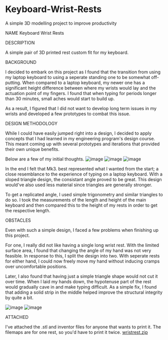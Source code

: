 # Keyboard-Wrist-Rests
A simple 3D modelling project to improve productivity

NAME
Keyboard Wrist Rests

DESCRIPTION

A simple pair of 3D printed rest custom fit for my keyboard. 

BACKGROUND

I decided to embark on this project as I found that the transition from using my laptop keyboard to using a seperate standing one to be somewhat off-putting. When compared to a laptop keyboard, my newer one has a significant height difference between where my wrists would lay and the actuation point of my fingers. I found that when typing for periods longer than 30 minutes, small aches would start to build up. 

As a result, I figured that I did not want to develop long term issues in my wrists and developed a few prototypes to combat this issue.

DESIGN METHODOLOGY

While I could have easily jumped right into a design, I decided to apply concepts that I had learned in my engineering program's design course. This meant coming up with several prototypes and iterations that provided their own unique benefits. 

Below are a few of my initial thoughts. 
![image](https://user-images.githubusercontent.com/74937113/136844626-2a636f69-8787-4200-9386-9fdb90ac84c9.png)
![image](https://user-images.githubusercontent.com/74937113/136844637-848b10a0-66d3-4c83-a6b5-60dcb82e17e4.png)
![image](https://user-images.githubusercontent.com/74937113/136844642-f98fd5c1-dd38-417d-9861-0feb3f1913fa.png)

In the end I felt that Mk3. best represented what I wanted from the start; a close resemblance to the experience of typing on a laptop keyboard. With a sloped triangle design, the consistant angle proved to be great. This design would've also used less material since triangles are generally stronger.

To get a replicated angle, I used simple trigonometry and similar triangles to do so. I took the measurements of the length and height of the main keyboard and then compared this to the height of my rests in order to get the respective length. 

OBSTACLES

Even with such a simple design, I faced a few problems when finishing up this project. 

For one, I really did not like having a single long wrist rest. With the limited surface area, I found that changing the angle of my hand was not very feasible.
In response to this, I split the design into two. With seperate rests for either hand, I could now freely move my hand without inducing cramps over uncomfortable positions.

Later, I also found that having just a simple triangle shape would not cut it over time. When I laid my hands down, the hypotenuse part of the rest would gradually cave in and make typing difficult. As a simple fix, I found that adding a solid strip in the middle helped improve the structural integrity by quite a bit. 

![image](https://user-images.githubusercontent.com/74937113/136845750-8b942a82-c285-423a-b3d7-069ff128057a.png)
![image](https://user-images.githubusercontent.com/74937113/136845762-c51b4616-a7ae-4623-9956-0e5f4192a74c.png)

ATTACHED

I've attached the .stl and inventor files for anyone that wants to print it. The filemaps are for one rest, so you'd have to print it twice.
[wristrest.zip](https://github.com/leer78/Keyboard-Wrist-Rests/files/7324916/wristrest.zip)

